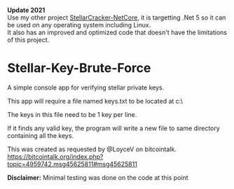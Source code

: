 **Update 2021**  
Use my other project [StellarCracker-NetCore](https://github.com/Coding-Enthusiast/StellarCracker-NetCore), it is targetting
.Net 5 so it can be used on any operating system including Linux.  
It also has an improved and optimized code that doesn't have the limitations of this project.

# Stellar-Key-Brute-Force
A simple console app for verifying stellar private keys.

This app will require a file named keys.txt to be located at c:\

The keys in this file need to be 1 key per line.

If it finds any valid key, the program will write a new file to same directory containing all the keys.

This was created as requested by @LoyceV on bitcointalk. https://bitcointalk.org/index.php?topic=4959742.msg45625811#msg45625811

**Disclaimer:** Minimal testing was done on the code at this point
